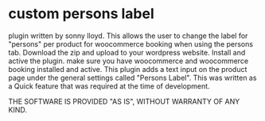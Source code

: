 # custom persons label
plugin written by sonny lloyd. This allows the user to change the label for "persons" per product for woocommerce booking when using the persons tab. Download the zip and upload to your wordpress website. Install and active the plugin. make sure you have woocommerce and woocommerce booking installed and active. This plugin adds a text input on the product page under the general settings called "Persons Label". This was written as a Quick feature that was required at the time of development.


THE SOFTWARE IS PROVIDED "AS IS", WITHOUT WARRANTY OF ANY KIND.
